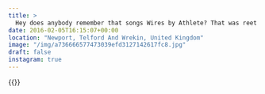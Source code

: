 ```yaml
---
title: >
  Hey does anybody remember that songs Wires by Athlete? That was reet crap wasn't it?#vsco #vscocam #sky
date: 2016-02-05T16:15:07+00:00
location: "Newport, Telford And Wrekin, United Kingdom"
image: "/img/a736666577473039efd3127142617fc8.jpg"
draft: false
instagram: true
---
```


{{<photo src="/img/a736666577473039efd3127142617fc8.jpg">}}
